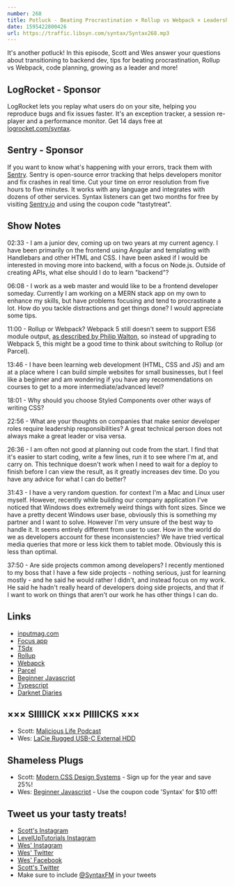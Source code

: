 ```yaml
---
number: 268
title: Potluck - Beating Procrastination × Rollup vs Webpack × Leadership × Code Planning × Styled Components × More!
date: 1595422800426
url: https://traffic.libsyn.com/syntax/Syntax268.mp3
---
```


It's another potluck! In this episode, Scott and Wes answer your questions about transitioning to backend dev, tips for beating procrastination, Rollup vs Webpack, code planning, growing as a leader and more!

## LogRocket - Sponsor
LogRocket lets you replay what users do on your site, helping you reproduce bugs and fix issues faster. It's an exception tracker, a session re-player and a performance monitor. Get 14 days free at [logrocket.com/syntax](https://logrocket.com/syntax).

## Sentry - Sponsor
If you want to know what's happening with your errors, track them with [Sentry](https://sentry.io/). Sentry is open-source error tracking that helps developers monitor and fix crashes in real time. Cut your time on error resolution from five hours to five minutes. It works with any language and integrates with dozens of other services. Syntax listeners can get two months for free by visiting [Sentry.io](https://sentry.io/) and using the coupon code "tastytreat".

## Show Notes

02:33 - I am a junior dev, coming up on two years at my current agency. I have been primarily on the frontend using Angular and templating with Handlebars and other HTML and CSS. I have been asked if I would be interested in moving more into backend, with a focus on Node.js. Outside of creating APIs, what else should I do to learn "backend"?

06:08 - I work as a web master and would like to be a frontend developer someday. Currently I am working on a MERN stack app on my own to enhance my skills, but have problems focusing and tend to procrastinate a lot. How do you tackle distractions and get things done? I would appreciate some tips.	

11:00 - Rollup or Webpack? Webpack 5 still doesn't seem to support ES6 module output, [as described by Philip Walton](https://philipwalton.com/articles/using-native-javascript-modules-in-production-today/), so instead of upgrading to Webpack 5, this might be a good time to think about switching to Rollup (or Parcel).

13:46 - I have been learning web development (HTML, CSS and JS) and am at a place where I can build simple websites for small businesses, but I feel like a beginner and am wondering if you have any recommendations on courses to get to a more intermediate/advanced level?

18:01 - Why should you choose Styled Components over other ways of writing CSS?

22:56 - What are your thoughts on companies that make senior developer roles require leadership responsibilities? A great technical person does not always make a great leader or visa versa.

26:36 - I am often not good at planning out code from the start. I find that it's easier to start coding, write a few lines, run it to see where I'm at, and carry on. This technique doesn't work when I need to wait for a deploy to finish before I can view the result, as it greatly increases dev time. Do you have any advice for what I can do better?

31:43 - I have a very random question. for context I'm a Mac and Linux user myself. However, recently while building our company application I've noticed that Windows does extremely weird things with font sizes. Since we have a pretty decent Windows user base, obviously this is something my partner and I want to solve. However I'm very unsure of the best way to handle it. It seems entirely different from user to user. How in the world do we as developers account for these inconsistencies? We have tried vertical media queries that more or less kick them to tablet mode. Obviously this is less than optimal.

37:50 - Are side projects common among developers? I recently mentioned to my boss that I have a few side projects - nothing serious, just for learning mostly - and he said he would rather I didn't, and instead focus on my work. He said he hadn't really heard of developers doing side projects, and that if I want to work on things that aren't our work he has other things I can do.

## Links
* [inputmag.com](https://inputmag.com)
* [Focus app](https://apps.apple.com/us/app/focus-time-management/id777233759?mt=12)
* [TSdx](https://www.npmjs.com/package/tsdx?activeTab=readme)
* [Rollup](https://rollupjs.org/)
* [Webapck](https://webpack.js.org/)
* [Parcel](https://parceljs.org/)
* [Beginner Javascript](https://beginnerjavascript.com/)
* [Typescript](https://www.typescriptlang.org/)
* [Darknet Diaries](https://darknetdiaries.com/)

## ××× SIIIIICK ××× PIIIICKS ×××
* Scott: [Malicious Life Podcast](https://malicious.life/)
* Wes: [LaCie Rugged USB-C External HDD](https://www.amazon.com/s?k=LaCie+Rugged+USB-C&ref=nb_sb_noss)

## Shameless Plugs
* Scott: [Modern CSS Design Systems](https://www.leveluptutorials.com/pro) - Sign up for the year and save 25%!
* Wes: [Beginner Javascript](https://beginnerjavascript.com/) - Use the coupon code 'Syntax' for $10 off!

## Tweet us your tasty treats!
* [Scott's Instagram](https://www.instagram.com/stolinski/)
* [LevelUpTutorials Instagram](https://www.instagram.com/LevelUpTutorials/)
* [Wes' Instagram](https://www.instagram.com/wesbos/)
* [Wes' Twitter](https://twitter.com/wesbos)
* [Wes' Facebook](https://www.facebook.com/wesbos.developer)
* [Scott's Twitter](https://twitter.com/stolinski)
* Make sure to include [@SyntaxFM](https://twitter.com/SyntaxFM) in your tweets